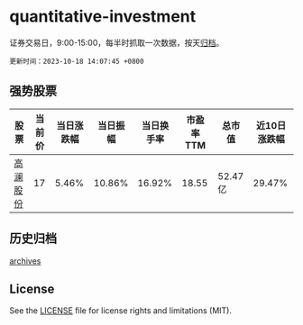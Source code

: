 # quantitative-investment

证券交易日，9:00-15:00，每半时抓取一次数据，按天[归档](archives)。

`更新时间：2023-10-18 14:07:45 +0800`

## 强势股票

|股票|当前价|当日涨跌幅|当日振幅|当日换手率|市盈率TTM|总市值|近10日涨跌幅|
|----|----|----|----|----|----|----|----|
|[高澜股份](https://xueqiu.com/S/SZ300499)|17|5.46%|10.86%|16.92%|18.55|52.47亿|29.47%|

## 历史归档

[archives](archives)

## License

See the [LICENSE](LICENSE) file for license rights and limitations (MIT).
